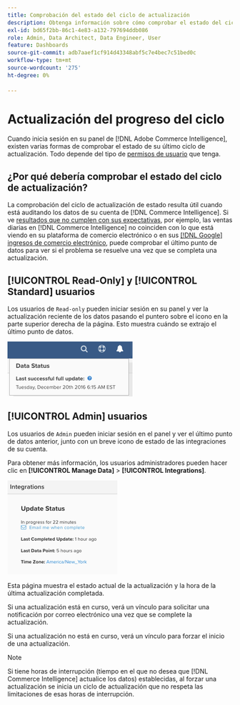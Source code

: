 ```yaml
---
title: Comprobación del estado del ciclo de actualización
description: Obtenga información sobre cómo comprobar el estado del ciclo de actualización.
exl-id: bd65f2bb-86c1-4e83-a132-797694ddb086
role: Admin, Data Architect, Data Engineer, User
feature: Dashboards
source-git-commit: adb7aaef1cf914d43348abf5c7e4bec7c51bed0c
workflow-type: tm+mt
source-wordcount: '275'
ht-degree: 0%

---
```


# Actualización del progreso del ciclo

Cuando inicia sesión en su panel de [!DNL Adobe Commerce Intelligence], existen varias formas de comprobar el estado de su último ciclo de actualización. Todo depende del tipo de [permisos de usuario](../administrator/user-management/user-management.md) que tenga.

## ¿Por qué debería comprobar el estado del ciclo de actualización?

La comprobación del ciclo de actualización de estado resulta útil cuando está auditando los datos de su cuenta de [!DNL Commerce Intelligence]. Si ve [resultados que no cumplen con sus expectativas](../data-analyst/data-warehouse-mgr/data-and-updates-faq.md), por ejemplo, las ventas diarias en [!DNL Commerce Intelligence] no coinciden con lo que está viendo en su plataforma de comercio electrónico o en sus [[!DNL Google] ingresos de comercio electrónico](https://experienceleague.adobe.com/docs/commerce-knowledge-base/kb/troubleshooting/miscellaneous/diagnosing-google-ecommerce-revenue-discrepancies.html?lang=es), puede comprobar el último punto de datos para ver si el problema se resuelve una vez que se completa una actualización.

## [!UICONTROL Read-Only] y [!UICONTROL Standard] usuarios

Los usuarios de `Read-only` pueden iniciar sesión en su panel y ver la actualización reciente de los datos pasando el puntero sobre el icono en la parte superior derecha de la página. Esto muestra cuándo se extrajo el último punto de datos.

![](../../mbi/assets/last-success-data.png)

## [!UICONTROL Admin] usuarios

Los usuarios de `Admin` pueden iniciar sesión en el panel y ver el último punto de datos anterior, junto con un breve icono de estado de las integraciones de su cuenta.

Para obtener más información, los usuarios administradores pueden hacer clic en **[!UICONTROL Manage Data]** > **[!UICONTROL Integrations]**.

![](../../mbi/assets/detail-manage-data-integrations.png)

Esta página muestra el estado actual de la actualización y la hora de la última actualización completada.

Si una actualización está en curso, verá un vínculo para solicitar una notificación por correo electrónico una vez que se complete la actualización.

Si una actualización no está en curso, verá un vínculo para forzar el inicio de una actualización.

>[!NOTE]
>
>Si tiene horas de interrupción (tiempo en el que no desea que [!DNL Commerce Intelligence] actualice los datos) establecidas, al forzar una actualización se inicia un ciclo de actualización que no respeta las limitaciones de esas horas de interrupción.
